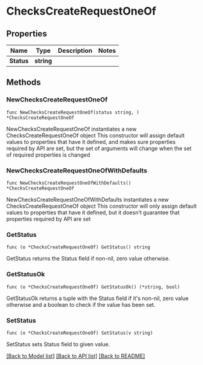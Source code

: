# ChecksCreateRequestOneOf

## Properties

Name | Type | Description | Notes
------------ | ------------- | ------------- | -------------
**Status** | **string** |  | 

## Methods

### NewChecksCreateRequestOneOf

`func NewChecksCreateRequestOneOf(status string, ) *ChecksCreateRequestOneOf`

NewChecksCreateRequestOneOf instantiates a new ChecksCreateRequestOneOf object
This constructor will assign default values to properties that have it defined,
and makes sure properties required by API are set, but the set of arguments
will change when the set of required properties is changed

### NewChecksCreateRequestOneOfWithDefaults

`func NewChecksCreateRequestOneOfWithDefaults() *ChecksCreateRequestOneOf`

NewChecksCreateRequestOneOfWithDefaults instantiates a new ChecksCreateRequestOneOf object
This constructor will only assign default values to properties that have it defined,
but it doesn't guarantee that properties required by API are set

### GetStatus

`func (o *ChecksCreateRequestOneOf) GetStatus() string`

GetStatus returns the Status field if non-nil, zero value otherwise.

### GetStatusOk

`func (o *ChecksCreateRequestOneOf) GetStatusOk() (*string, bool)`

GetStatusOk returns a tuple with the Status field if it's non-nil, zero value otherwise
and a boolean to check if the value has been set.

### SetStatus

`func (o *ChecksCreateRequestOneOf) SetStatus(v string)`

SetStatus sets Status field to given value.



[[Back to Model list]](../README.md#documentation-for-models) [[Back to API list]](../README.md#documentation-for-api-endpoints) [[Back to README]](../README.md)


